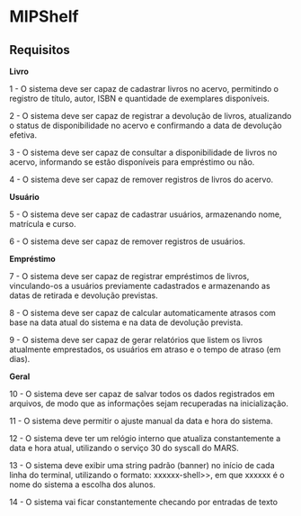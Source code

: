 # MIPShelf

## Requisitos
**Livro**

1 - O sistema deve ser capaz de cadastrar livros no acervo, permitindo o registro de título, autor, ISBN e quantidade de exemplares disponíveis.

2 - O sistema deve ser capaz de registrar a devolução de livros, atualizando o status de disponibilidade no acervo e confirmando a data de devolução efetiva.

3 - O sistema deve ser capaz de consultar a disponibilidade de livros no acervo, informando se estão disponíveis para empréstimo ou não.

4 - O sistema deve ser capaz de remover registros de livros do acervo.

**Usuário**

5 - O sistema deve ser capaz de cadastrar usuários, armazenando nome, matrícula e curso.

6 - O sistema deve ser capaz de remover registros de usuários.

**Empréstimo**

7 - O sistema deve ser capaz de registrar empréstimos de livros, vinculando-os a usuários previamente cadastrados e armazenando as datas de retirada e devolução previstas.

8 - O sistema deve ser capaz de calcular automaticamente atrasos com base na data atual do sistema e na data de devolução prevista.

9 - O sistema deve ser capaz de gerar relatórios que listem os livros atualmente emprestados, os usuários em atraso e o tempo de atraso (em dias).

**Geral**

10 - O sistema deve ser capaz de salvar todos os dados registrados em arquivos, de modo que as informações sejam recuperadas na inicialização.

11 - O sistema deve permitir o ajuste manual da data e hora do sistema.

12 - O sistema deve ter um relógio interno que atualiza constantemente a data e hora atual, utilizando o serviço 30 do syscall do MARS.

13 - O sistema deve exibir uma string padrão (banner) no início de cada linha do terminal, utilizando o formato: xxxxxx-shell>>, em que xxxxxx é o nome do sistema a escolha dos alunos.

14 - O sistema vai ficar constantemente checando por entradas de texto
